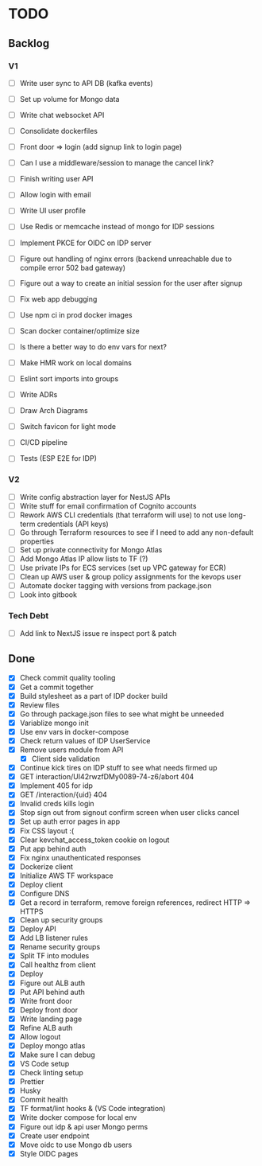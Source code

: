 # TODO

## Backlog

### V1

- [ ] Write user sync to API DB (kafka events)
- [ ] Set up volume for Mongo data
- [ ] Write chat websocket API
- [ ] Consolidate dockerfiles
- [ ] Front door => login (add signup link to login page)
- [ ] Can I use a middleware/session to manage the cancel link?

- [ ] Finish writing user API
- [ ] Allow login with email
- [ ] Write UI user profile
- [ ] Use Redis or memcache instead of mongo for IDP sessions
- [ ] Implement PKCE for OIDC on IDP server
- [ ] Figure out handling of nginx errors (backend unreachable due to compile error 502 bad gateway)
- [ ] Figure out a way to create an initial session for the user after signup
- [ ] Fix web app debugging
- [ ] Use npm ci in prod docker images
- [ ] Scan docker container/optimize size
- [ ] Is there a better way to do env vars for next?
- [ ] Make HMR work on local domains
- [ ] Eslint sort imports into groups
- [ ] Write ADRs
- [ ] Draw Arch Diagrams
- [ ] Switch favicon for light mode
- [ ] CI/CD pipeline
- [ ] Tests (ESP E2E for IDP)

### V2

- [ ] Write config abstraction layer for NestJS APIs
- [ ] Write stuff for email confirmation of Cognito accounts
- [ ] Rework AWS CLI credentials (that terraform will use) to not use long-term credentials (API keys)
- [ ] Go through Terraform resources to see if I need to add any non-default properties
- [ ] Set up private connectivity for Mongo Atlas
- [ ] Add Mongo Atlas IP allow lists to TF (?)
- [ ] Use private IPs for ECS services (set up VPC gateway for ECR)
- [ ] Clean up AWS user & group policy assignments for the kevops user
- [ ] Automate docker tagging with versions from package.json
- [ ] Look into gitbook

### Tech Debt

- [ ] Add link to NextJS issue re inspect port & patch

## Done

- [x] Check commit quality tooling
- [x] Get a commit together
- [x] Build stylesheet as a part of IDP docker build
- [x] Review files
- [x] Go through package.json files to see what might be unneeded
- [x] Variablize mongo init
- [x] Use env vars in docker-compose
- [x] Check return values of IDP UserService
- [x] Remove users module from API
  - [x] Client side validation
- [x] Continue kick tires on IDP stuff to see what needs firmed up
- [x] GET interaction/UI42rwzfDMy0089-74-z6/abort 404
- [x] Implement 405 for idp
- [x] GET /interaction/{uid} 404
- [x] Invalid creds kills login
- [x] Stop sign out from signout confirm screen when user clicks cancel
- [x] Set up auth error pages in app
- [x] Fix CSS layout :(
- [x] Clear kevchat_access_token cookie on logout
- [x] Put app behind auth
- [x] Fix nginx unauthenticated responses
- [x] Dockerize client
- [x] Initialize AWS TF workspace
- [x] Deploy client
- [x] Configure DNS
- [x] Get a record in terraform, remove foreign references, redirect HTTP => HTTPS
- [x] Clean up security groups
- [x] Deploy API
- [x] Add LB listener rules
- [x] Rename security groups
- [x] Split TF into modules
- [x] Call healthz from client
- [x] Deploy
- [x] Figure out ALB auth
- [x] Put API behind auth
- [x] Write front door
- [x] Deploy front door
- [x] Write landing page
- [x] Refine ALB auth
- [x] Allow logout
- [x] Deploy mongo atlas
- [x] Make sure I can debug
- [x] VS Code setup
- [x] Check linting setup
- [x] Prettier
- [x] Husky
- [x] Commit health
- [x] TF format/lint hooks & (VS Code integration)
- [x] Write docker compose for local env
- [x] Figure out idp & api user Mongo perms
- [x] Create user endpoint
- [x] Move oidc to use Mongo db users
- [x] Style OIDC pages
